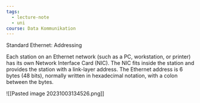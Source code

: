 ```yaml
---
tags:
  - lecture-note
  - uni
course: Data Kommunikation
---
```

Standard Ethernet: Addressing

Each station on an Ethernet network (such as a PC, workstation, or
printer) has its own Network Interface Card (NIC). The NIC fits inside the station and provides the station with a link-layer address. The Ethernet address is 6 bytes (48 bits), normally written in hexadecimal notation, with a colon between the bytes.

![[Pasted image 20231003134526.png]]